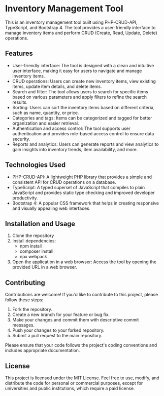 # Inventory Management Tool

This is an inventory management tool built using PHP-CRUD-API, TypeScript, and Bootstrap 4. The tool provides a user-friendly interface to manage inventory items and perform CRUD (Create, Read, Update, Delete) operations.

## Features

- User-friendly interface: The tool is designed with a clean and intuitive user interface, making it easy for users to navigate and manage inventory items.
- CRUD operations: Users can create new inventory items, view existing items, update item details, and delete items.
- Search and filter: The tool allows users to search for specific items based on various parameters and apply filters to refine the search results.
- Sorting: Users can sort the inventory items based on different criteria, such as name, quantity, or price.
- Categories and tags: Items can be categorized and tagged for better organization and easier retrieval.
- Authentication and access control: The tool supports user authentication and provides role-based access control to ensure data security.
- Reports and analytics: Users can generate reports and view analytics to gain insights into inventory trends, item availability, and more.

## Technologies Used

- PHP-CRUD-API: A lightweight PHP library that provides a simple and consistent API for CRUD operations on a database.
- TypeScript: A typed superset of JavaScript that compiles to plain JavaScript and provides static type checking and improved developer productivity.
- Bootstrap 4: A popular CSS framework that helps in creating responsive and visually appealing web interfaces.

## Installation and Usage

1. Clone the repository
2. Install dependencies:
    - npm install
    - composer install
    - npx webpack
3. Open the application in a web browser: Access the tool by opening the provided URL in a web browser.

## Contributing

Contributions are welcome! If you'd like to contribute to this project, please follow these steps:

1. Fork the repository.
2. Create a new branch for your feature or bug fix.
3. Make your changes and commit them with descriptive commit messages.
4. Push your changes to your forked repository.
5. Submit a pull request to the main repository.

Please ensure that your code follows the project's coding conventions and includes appropriate documentation.

## License

This project is licensed under the MIT License. Feel free to use, modify, and distribute the code for personal or commercial purposes, except for universities and public institutions, which require a paid license.
